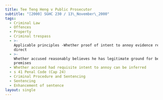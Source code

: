 ```yaml
---
title: Tee Teng Heng v Public Prosecutor
subtitle: "[2000] SGHC 230 / 13\_November\_2000"
tags:
  - Criminal Law
  - Offences
  - Property
  - Criminal trespass
  - >-
    Applicable principles -Whether proof of intent to annoy evidence required by
    direct
  - >-
    Whether accused reasonably believes he has legitimate ground for being on
    premises
  - Whether accused had requisite intent to annoy can be inferred
  - s 41 Penal Code (Cap 24)
  - Criminal Procedure and Sentencing
  - Sentencing
  - Enhancement of sentence
layout: single
---
```


